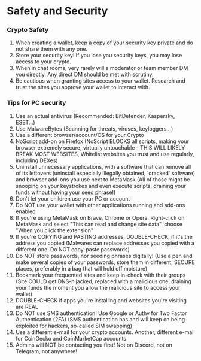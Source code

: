 # Safety and Security

### Crypto Safety

1. When creating a wallet, keep a copy of your security key private and do not share them with any one. &#x20;
2. Store your security key! If you lose you security keys, you may lose access to your crypto.
3. When in chat rooms, very rarely will a moderator or team member DM you directly.  Any direct DM should be met with scrutiny.
4. Be cautious when granting sites access to your wallet. Research and trust the sites you approve your wallet to interact with.

### Tips for PC security

1. Use an actual antivirus (Recommended: BitDefender, Kaspersky, ESET...)
2. Use MalwareBytes (Scanning for threats, viruses, keyloggers...)
3. Use a different browser/account/OS for your Crypto
4. NoScript add-on on Firefox (NoScript BLOCKS all scripts, making your browser extremely secure, virtually untouchable - THIS WILL LIKELY BREAK MOST WEBSITES, Whitelist websites you trust and use regularly, including DEXes)
5. Uninstall unnecessary applications, with a software that can remove all of its leftovers (uninstall especially illegally obtained, 'cracked' software) and browser add-ons you use next to MetaMask (All of those might be snooping on your keystrokes and even execute scripts, draining your funds without having your seed phrase!)
6. Don't let your children use your PC or account
7. Do NOT use your wallet with other applications running and add-ons enabled
8. If you're using MetaMask on Brave, Chrome or Opera. Right-click on MetaMask and select "This can read and change site data", choose "When you click the extension"
9. If you're COPYING and PASTING addresses, DOUBLE-CHECK, if it's the address you copied (Malwares can replace addresses you copied with a different one. Do NOT copy-paste passwords)
10. Do NOT store passwords, nor seeding phrases digitally! (Use a pen and make several copies of your passwords, store them in different, SECURE places, preferably in a bag that will hold off moisture)
11. Bookmark your frequented sites and keep in-check with their groups (Site COULD get DNS-hijacked, replaced with a malicious one, draining your funds the moment you allow the malicious site to access your wallet)
12. DOUBLE-CHECK if apps you're installing and websites you're visiting are REAL
13. Do NOT use SMS authentication! Use Google or Authy for Two Factor Authentication (2FA) (SMS authentication has and will keep on being exploited for hackers, so-called SIM swapping)
14. Use a different e-mail for your crypto accounts. Another, different e-mail for CoinGecko and CoinMarketCap accounts
15. Admins will NOT be contacting you first! Not on Discord, not on Telegram, not anywhere!

